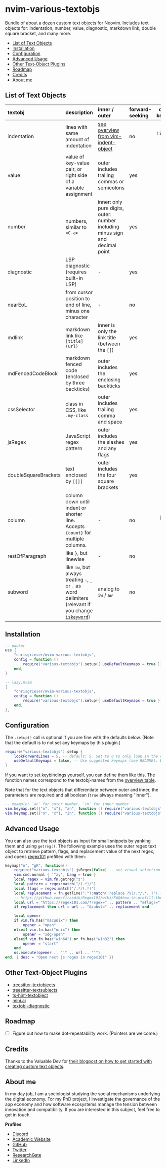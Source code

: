 # nvim-various-textobjs
Bundle of about a dozen custom text objects for Neovim. Includes text objects for: indentation, number, value, diagnostic, markdown link, double square bracket, and many more.

<!--toc:start-->
- [List of Text Objects](#list-of-text-objects)
- [Installation](#installation)
- [Configuration](#configuration)
- [Advanced Usage](#advanced-usage)
- [Other Text-Object Plugins](#other-text-object-plugins)
- [Roadmap](#roadmap)
- [Credits](#credits)
- [About me](#about-me)
<!--toc:end-->

## List of Text Objects

| textobj                | description                                                                                   | inner / outer                                                                             | forward-seeking | default keymaps          | filetypes                         |
|:---------------------- |:--------------------------------------------------------------------------------------------- |:----------------------------------------------------------------------------------------- |:--------------- |:------------------------:|:--------------------------------- |
| indentation            | lines with same amount of indentation                                                         | [see overview from vim-indent-object](https://github.com/michaeljsmith/vim-indent-object) | no              | `ii`, `ia`, `aI`, (`iI`) | all                               |
| value                  | value of key-value pair, or right side of a variable assignment                               | outer includes trailing commas or semicolons                                              | yes             | `iv`, `av`               | all                               |
| number                 | numbers, similar to `<C-a>`                                                                   | inner: only pure digits, outer: number including minus sign and decimal point             | yes             | `in`, `an`               | all                               |
| diagnostic             | LSP diagnostic (requires built-in LSP)                                                        | -                                                                                         | yes             | `!`                      | all                               |
| nearEoL                | from cursor position to end of line, minus one character                                      | -                                                                                         | no              | `n`                      | all                               |
| mdlink                 | markdown link like `[title](url)`                                                             | inner is only the link title (between the `[]`)                                           | yes             | `il`, `al`               | markdown                          |
| mdFencedCodeBlock      | markdown fenced code (enclosed by three backticks)                                            | outer includes the enclosing backticks                                                    | yes             | `iC`, `aC`               | markdown                          |
| cssSelector            | class in CSS, like `.my-class`                                                                | outer includes trailing comma and space                                                   | yes             | `ic`, `ac`               | css, scss                         |
| jsRegex                | JavaScript regex pattern                                                                      | outer includes the slashes and any flags                                                  | yes             | `i/`, `a/`               | javascript, typescript            |
| doubleSquareBrackets   | text enclosed by `[[]]`                                                                       | outer includes the four square brackets                                                   | yes             | `iD`, `aD`               | lua, shell, neorg, markdown       |
| column                 | column down until indent or shorter line. Accepts `{count}` for multiple columns.             | -                                                                                         | no              | `\|` (pipe char)         | all                               |
| restOfParagraph        | like `}`, but linewise                                                                        | -                                                                                         | no              | `r`                      | all                               |
| subword                | like `iw`, but always treating `-`, `_` or `.` as word delimiters (relevant if you change [`iskeyword`](https://neovim.io/doc/user/options.html#'iskeyword'))                            | analog to `iw` / `aw`                                                                     | no              | `iS`, `aS`               | all                               |

## Installation

```lua
-- packer
use {
	"chrisgrieser/nvim-various-textobjs",
	config = function () 
		require("various-textobjs").setup({ useDefaultKeymaps = true })
	end,
}

-- lazy.nvim
{
	"chrisgrieser/nvim-various-textobjs",
	config = function () 
		require("various-textobjs").setup({ useDefaultKeymaps = true })
	end,
},
```

## Configuration
The `.setup()` call is optional if you are fine with the defaults below. (Note that the default is to not set any keymaps by this plugin.)

```lua
require("various-textobjs").setup {
	lookForwardLines = 5, -- default: 5. Set to 0 to only look in the current line
	useDefaultKeymaps = false, -- Use suggested keymaps (see README). Default: false.
}
```

If you want to set keybindings yourself, you can define them like this. The function names correspond to the textobj-names from the [overview table](#list-of-text-objects).

Note that for the text objects that differentiate between outer and inner, the parameters are required and all boolean (`true` always meaning "inner"). 

```lua
-- example: `an` for outer number, `in` for inner number
vim.keymap.set({"o", "x"}, "an", function () require("various-textobjs").number(false) end)
vim.keymap.set({"o", "x"}, "in", function () require("various-textobjs").number(true) end)
```

## Advanced Usage
You can also use the text objects as input for small snippets by yanking them and using `getreg()`. The following example uses the outer regex text object to retrieve pattern, flags, and replacement value of the next regex, and opens [regex101](https://regex101.com/) prefilled with them:

```lua
keymap("n", "gR", function()
	require("various-textobjs").jsRegex(false) -- set visual selection to outer regex
	vim.cmd.normal { '"zy', bang = true }
	local regex = vim.fn.getreg("z")
	local pattern = regex:match("/(.*)/")
	local flags = regex:match("/.*/(.*)")
	local replacement = fn.getline("."):match('replace ?%(/.*/.*, ?"(.-)"')
	-- https://github.com/firasdib/Regex101/wiki/FAQ#how-to-prefill-the-fields-on-the-interface-via-url
	local url = "https://regex101.com/?regex=" .. pattern .. "&flags=" .. flags
	if replacement then url = url .. "&subst=" .. replacement end

	local opener
	if vim.fn.has("macunix") then
		opener = "open"
	elseif vim.fn.has("unix") then
		opener = "xdg-open"
	elseif vim.fn.has("win64") or fn.has("win32") then
		opener = "start"
	end
	os.execute(opener .. "'" .. url .. "'")
end, { desc = "Open next js regex in regex101" })
```

## Other Text-Object Plugins
- [treesitter-textobjects](https://github.com/nvim-treesitter/nvim-treesitter-textobjects)
- [treesitter-textsubjects](https://github.com/RRethy/nvim-treesitter-textsubjects)
- [ts-hint-textobject](https://github.com/mfussenegger/nvim-ts-hint-textobject)
- [mini.ai](https://github.com/echasnovski/mini.nvim/blob/main/readmes/mini-ai.md)
- [textobj-diagnostic](https://github.com/andrewferrier/textobj-diagnostic.nvim)

## Roadmap
- [ ] Figure out how to make dot-repeatability work. (Pointers are welcome.)

## Credits
Thanks to the Valuable Dev for [their blogpost on how to get started with creating custom text objects](https://thevaluable.dev/vim-create-text-objects/).

<!-- vale Google.FirstPerson = NO -->
## About me
In my day job, I am a sociologist studying the social mechanisms underlying the digital economy. For my PhD project, I investigate the governance of the app economy and how software ecosystems manage the tension between innovation and compatibility. If you are interested in this subject, feel free to get in touch.

__Profiles__
- [Discord](https://discordapp.com/users/462774483044794368/)
- [Academic Website](https://chris-grieser.de/)
- [GitHub](https://github.com/chrisgrieser/)
- [Twitter](https://twitter.com/pseudo_meta)
- [ResearchGate](https://www.researchgate.net/profile/Christopher-Grieser)
- [LinkedIn](https://www.linkedin.com/in/christopher-grieser-ba693b17a/)
